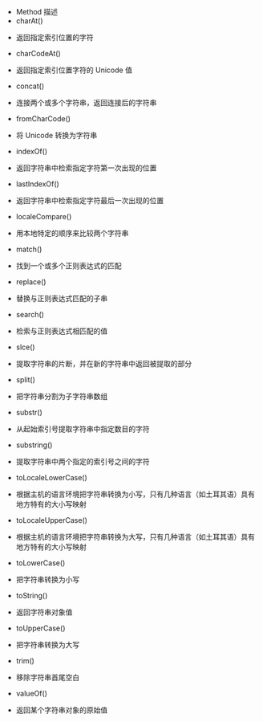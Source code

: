 
* Method    描述
* charAt()
 - 返回指定索引位置的字符
* charCodeAt()	
 - 返回指定索引位置字符的 Unicode 值
* concat()	
 - 连接两个或多个字符串，返回连接后的字符串
* fromCharCode()
 - 将 Unicode 转换为字符串
* indexOf()
 - 返回字符串中检索指定字符第一次出现的位置
* lastIndexOf()
 - 返回字符串中检索指定字符最后一次出现的位置
* localeCompare()
 - 用本地特定的顺序来比较两个字符串
* match()	
 - 找到一个或多个正则表达式的匹配
* replace()	
 - 替换与正则表达式匹配的子串
* search()	
 - 检索与正则表达式相匹配的值
* slce()
 - 提取字符串的片断，并在新的字符串中返回被提取的部分
* split()	
 - 把字符串分割为子字符串数组
* substr()	
 - 从起始索引号提取字符串中指定数目的字符
* substring()
 - 提取字符串中两个指定的索引号之间的字符
* toLocaleLowerCase()
 - 根据主机的语言环境把字符串转换为小写，只有几种语言（如土耳其语）具有地方特有的大小写映射
* toLocaleUpperCase()	
 - 根据主机的语言环境把字符串转换为大写，只有几种语言（如土耳其语）具有地方特有的大小写映射
* toLowerCase()	
 - 把字符串转换为小写
* toString()
 - 返回字符串对象值
* toUpperCase()
 - 把字符串转换为大写
* trim()	
 - 移除字符串首尾空白
* valueOf()	
 -  返回某个字符串对象的原始值